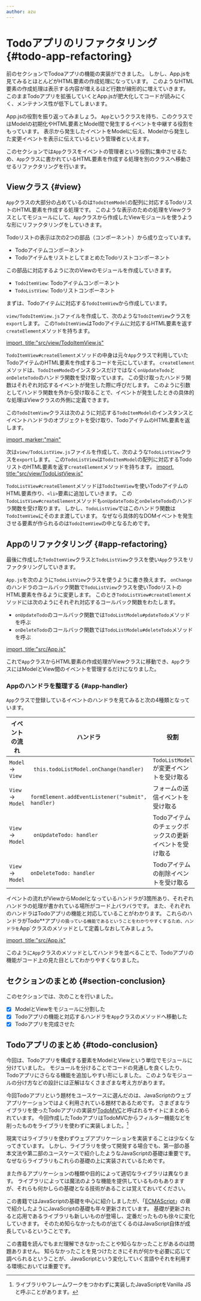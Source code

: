 ```yaml
---
author: azu
---
```


# Todoアプリのリファクタリング {#todo-app-refactoring}

前のセクションでTodoaアプリの機能の実装ができました。
しかし、App.jsを見てみるとほとんどがHTML要素の作成処理になっています。
このようなHTML要素の作成処理は表示する内容が増えるほど行数が線形的に増えていきます。
このままTodoアプリを拡張していくとApp.jsが肥大化してコードが読みにくく、メンテナンス性が低下してしまいます。

App.jsの役割を振り返ってみましょう。
`App`というクラスを持ち、このクラスではModelの初期化やHTML要素とModel間で発生するイベントを中継する役割をもっています。
表示から発生したイベントをModelに伝え、Modelから発生した変更イベントを表示に伝えているという管理者といえます。

このセクションでは`App`クラスをイベントの管理者という役割に集中させるため、`App`クラスに書かれているHTML要素を作成する処理を別のクラスへ移動させるリファクタリングを行います。

## Viewクラス {#view}

`App`クラスの大部分の占めているのは`TodoItemModel`の配列に対応するTodoリストのHTML要素を作成する処理です。
このような表示のための処理をViewクラスとしてモジュールにして、`App`クラスから作成したViewモジュールを使うような形にリファクタリングをしていきます。

Todoリストの表示は次の2つの部品（コンポーネント）から成り立っています。

- Todoアイテムコンポーネント
- TodoアイテムをリストとしてまとめたTodoリストコンポーネント

この部品に対応するように次のViewのモジュールを作成していきます。

- `TodoItemView`: Todoアイテムコンポーネント
- `TodoListView`: Todoリストコンポーネント

まずは、Todoアイテムに対応する`TodoItemView`から作成しています。

`view/TodoItemView.js`ファイルを作成して、次のような`TodoItemView`クラスを`export`します。
この`TodoItemView`はTodoアイテムに対応するHTML要素を返す`createElement`メソッドを持ちます。

[import, title:"src/view/TodoItemView.js"](./create-view/src/view/TodoItemView.js)

`TodoItemView#createElement`メソッドの中身は元々`App`クラスで利用していたTodoアイテムのHTML要素を作成するコードを元にしています。
`createElement`メソッドは、`TodoItemMode`のインスタンスだけではなく`onUpdateTodo`と`onDeleteTodo`のハンドラ関数を受け取っています。
この受け取ったハンドラ関数はそれぞれ対応するイベントが発生した際に呼びだします。
このように引数としてハンドラ関数を外から受け取ることで、イベントが発生したときの具体的な処理はViewクラスの外側に定義できます。

この`TodoItemView`クラスは次のように対応する`TodoItemModel`のインスタンスとイベントハンドラのオブジェクトを受け取り、TodoアイテムのHTML要素を返します。

[import, marker:"main"](./create-view/src/view/TodoItemView.example.js)

次は`view/TodoListView.js`ファイルを作成して、次のような`TodoListView`クラスを`export`します。
この`TodoListView`は`TodoItemModel`の配列に対応するTodoリストのHTML要素を返す`createElement`メソッドを持ちます。
[import, title:"src/view/TodoListView.js"](./create-view/src/view/TodoListView.js)


`TodoListView#createElement`メソッドは`TodoItemView`を使いTodoアイテムのHTML要素作り、`<li>`要素に追加していきます。
この`TodoListView#createElement`メソッドも`onUpdateTodo`と`onDeleteTodo`のハンドラ関数を受け取ります。
しかし、`TodoListView`ではこのハンドラ関数は`TodoItemView`にそのまま渡しています。
なぜなら具体的なDOMイベントを発生させる要素が作られるのは`TodoItemView`の中となるためです。

## Appのリファクタリング {#app-refactoring}

最後に作成した`TodoItemView`クラスと`TodoListView`クラスを使い`App`クラスをリファクタリングしていきます。

`App.js`を次のように`TodoListView`クラスを使うように書き換えます。
`onChange`のハンドラのコールバック関数で`TodoListView`クラスを使いTodoリストのHTML要素を作るように変更します。
このとき`TodoListView#createElement`メソッドには次のようにそれぞれ対応するコールバック関数をわたします。

- `onUpdateTodo`のコールバック関数では`TodoListModelu#pdateTodo`メソッドを呼ぶ
- `onDeleteTodo`のコールバック関数では`TodoListModelu#deleteTodo`メソッドを呼ぶ

[import, title:"src/App.js"](./create-view/src/App.js)

これで`App`クラスからHTML要素の作成処理がViewクラスに移動でき、`App`クラスにはModelとView間のイベントを管理するだけになりました。

### Appのハンドラを整理する {#app-handler}

`App`クラスで登録しているイベントのハンドラを見てみると次の4種類となっています。

| イベントの流れ    | ハンドラ                                           | 役割                                    |
| ----------------- | -------------------------------------------------- | --------------------------------------- |
| `Model` -> `View` | ` this.todoListModel.onChange(handler)`            | `TodoListModel`が変更イベントを受け取る |
| `View` -> `Model` | ` formElement.addEventListener("submit", handler)` | フォームの送信イベントを受け取る        |
| `View` -> `Model` | ` onUpdateTodo: handler`                           | Todoアイテムのチェックボックスの更新イベントを受け取る    |
| `View` -> `Model` | `onDeleteTodo: handler`                            | Todoアイテムの削除イベントを受け取る    |

イベントの流れがViewからModelとなっているハンドラが3箇所あり、それぞれハンドラの処理が書かれている場所がコード上バラバラです。
また、それぞれのハンドラはTodoアプリの機能と対応していることがわかります。
これらのハンドラがTodo**アプリ`の扱っている機能であるということをわかりやすくするため、ハンドラを`App`クラスのメソッドとして定義しなおしてみましょう。

[import, title:"src/App.js"](./final/src/App.js)

このように`App`クラスのメソッドとしてハンドラを並べることで、Todoアプリの機能がコード上の見た目としてわかりやすくなりました。

## セクションのまとめ {#section-conclusion}

このセクションでは、次のことを行いました。

- [x] ModelとViewをモジュールに分割した
- [x] Todoアプリの機能と対応するハンドラを`App`クラスのメソッドへ移動した
- [x] Todoアプリを完成させた

## Todoアプリのまとめ {#todo-conclusion}

今回は、Todoアプリを構成する要素をModelとViewという単位でモジュールに分けていました。
モジュールを分けることでコードの見通しを良くしたり、Todoアプリにさらなる機能を追加しやすい形にしました。
このようなモジュールの分け方などの設計には正解はなくさまざまな考え方があります。

今回Todoアプリという題材をユースケースに選んだのは、JavaScriptのウェブアプリケーションではよく利用されている題材であるためです。
さまざまなライブラリを使ったTodoアプリの実装が[TodoMVC][]と呼ばれるサイトにまとめられています。
今回作成したTodoアプリはTodoMVCからフィルター機能などを削ったものをライブラリを使わずに実装しました。[^vanilajs]

現実ではライブラリを使わずウェブアプリケーションを実装することは少なくなってきています。
しかし、ライブラリを使って開発する場合でも、第一部の基本文法や第二部のユースケースで紹介したようなJavaScriptの基礎は重要です。
なぜならライブラリもこれらの基礎の上に実装されているためです。

また作るアプリケーションの種類や目的によって適切なライブラリは異なります。
ライブラリによっては魔法のような機能を提供しているものもありますが、それらも何かしらの基礎となる技術があることは覚えておいてください。

この書籍ではJavaScriptの基礎を中心に紹介しましたが、「[ECMAScript][]」の章で紹介したようにJavaScriptの基礎も年々更新されています。
基礎が更新されると応用であるライブラリも新しいものが登場し、定番だったものも徐々に変化していきます。
そのため知らなかったものが出てくるのはJavaScript自体が成長しているということです。

この書籍を読んでもまだ理解できなかったことや知らなかったことがあるのは問題ありません。
知らなかったことを見つけたときにそれが何かを必要に応じて調べられるということが、
JavaScriptという変化していく言語やそれを利用する環境においては重要です。


[TodoMVC]: http://todomvc.com/
[ECMAScript]: ../../basic/ecmascript/README.md

[^vanilajs]: ライブラリやフレームワークをつかわずに実装したJavaScriptをVanilla JSと呼ぶことがあります。
